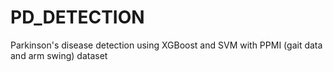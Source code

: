 # PD_DETECTION
Parkinson's disease detection using XGBoost  and SVM with PPMI (gait data and arm swing) dataset

